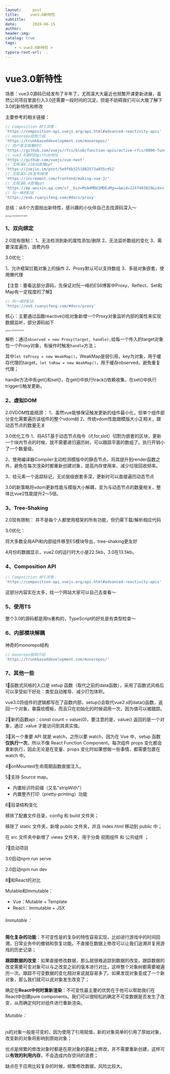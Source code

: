 ```yaml
---
layout:     post
title:     vue3.0新特性
subtitle:  
date:       2020-06-15
author:     
header-img: 
catalog: true
tags:
    - < vue3.0新特性 >
typora-root-url: ..
---
```



# vue3.0新特性

场景：vue3.0源码已经发布了半年了，尤雨溪大大最近也频繁开课更新进展，虽然公司项目里面引入3.0还需要一段时间的沉淀，但是不妨碍我们可以大致了解下3.0的新特性和修改

主要参考的相关链接：

```js
// Composition API详情：
'https://composition-api.vuejs.org/api.html#advanced-reactivity-apis'
// monorepo结构介绍
'https://trunkbaseddevelopment.com/monorepos/'
// 用户意见收集RFC
'https://github.com/vuejs/rfcs/blob/function-apis/active-rfcs/0000-function-api.md'
// vue3.0源码的github地址
'https://github.com/vuejs/vue-next'
// 尤雨溪4.21B站直播ppt
'https://juejin.im/post/5e9f6b3251882573a855cd52'
// 尤雨溪5.28发布微博
'https://increment.com/frontend/making-vue-3/'
// 尤雨溪6.4直播ppt
'https://mp.weixin.qq.com/s?__biz=MzA4MDU1MDExMg==&mid=2247483829&idx=1&sn=75ef516c9174cda030db48d4ab5722e3&chksm=9fa3c03aa8d4492c5d49866df093f61aeb3f8484bf6b75ad87a63d207cfdc3d18910fe42702f&token=454539811&lang=zh_CN#rd'
// 阮一峰的ES6
'https://es6.ruanyifeng.com/#docs/proxy'
```

总结：从6个方面抛出新特性，感兴趣的小伙伴自己去找源码深入～

<img src="/../img/assets_2019/image-20200616221734601.png" alt="image-20200616221734601" style="zoom:35%;" />

### 1、双向绑定

2.0现有限制：
   1、无法检测到新的属性添加/删除
   2、无法监听数组的变化
   3、需要深度遍历，浪费内存

3.0优化：

   1、允许框架拦截对象上的操作
   2、Proxy默认可以支持数组
   3、多层对象嵌套，使用懒代理

【注意：要看这部分源码，先保证对阮一峰的ES6博客中Proxy、Reflect、Set和Map有一定程度的了解】

```js
// 阮一峰的ES6
'https://es6.ruanyifeng.com/#docs/proxy'
```

核心：主要通过函数reactive()给对象新增一个Proxy对象监听内部的属性来实现数据监听，部分源码如下

<img src="/img/assets_2019/image-20200615102127870.png" alt="image-20200615102127870" style="zoom:30%;" />

解析：通过`observed = new Proxy(target, handle);`给每一个传入的target对象包一个Proxy对象，有操作时触发`handle`方法；

其中`let toProxy = new WeakMap()`，WeakMap是弱引用，key为对象，用于缓存代理的target，`let toRaw = new WeakMap()`，用于缓存observed，避免重复代理；

handle方法中有get()和set()，在get()中执行track()依赖收集，在set()中执行trigger()触发更新。

### 2、虚拟DOM

2.0VDOM性能瓶颈：
   1、虽然vue能够保证触发更新的组件最小化，但单个组件部分变化需要遍历该组件的整个vdom树
   2、传统vdom性能跟模版大小正相关，跟动态节点的数量无关

3.0优化工作
   1、将AST基于动态节点指令（if,for,slot）切割为嵌套的区块，更新一个块内节点的时候，就不需要递归遍历树，可以跟踪平面的数组了。执行开销小了一个数量级。   

   2、使用编译器Compiler主动检测模版中的静态节点，将其提升到render函数之外，避免在每次渲染时都重新创建对象，提高内存使用率、减少垃圾回收频率。   

   3、给元素一个追踪标记，无论层级嵌套多深，更新时可以直接遍历动态节点

3.0的新策略将vdom更新性能与模版大小解耦，变为与动态节点的数量相关，整体比vue2性能提升2～5倍。

### 3、Tree-Shaking

2.0现有限制：
   并不是每个人都使用框架的所有功能，但仍需下载/解析相应代码

3.0优化：

   将大多数全局API和内部组件移至ES模块导出，tree-shaking更友好

4月份的数据显示，vue2.0的运行时大小是22.5kb，3.0在13.5kb。

### 4、Composition API

```js
// Composition API详情：
'https://composition-api.vuejs.org/api.html#advanced-reactivity-apis'
```

这部分内容实在太多，给一个网站大家可以自己去查看～

### 5、使用TS

整个3.0的源码都是用ts重构的，TypeScript的好处是有类型检查～

### 6、内部模块解耦

神奇的monorepo结构

```js
// monorepo结构介绍
'https://trunkbaseddevelopment.com/monorepos/'
```

### 7、其他一些

1⃣️函数式风格的入口是 setup 函数（取代之前的data函数），采用了函数式风格后可以享受如下好处：类型自动推导、减少打包体积。

vue3.0将组件的逻辑都写在了函数内部，setup()会取代vue2.x的data()函数，返回一个对象，暴露给模板，而且只在初始化的时候调用一次，因为值可以被跟踪。

2⃣️新的函数api：const count = value(0)，要注意的是，value() 返回的是一个对象，通过 .value 才能访问到其真实值。

3⃣️另一个重要 API 就是 watch，之所以要 watch，因为在 Vue 中，setup 函数**仅执行一次**，所以不像 React Function Component，每次组件 props 变化都会重新执行，因此无论是在变量、props 变化时如果想做一些事情，都需要包裹在 watch 中。

4⃣️onMounted生命周期函数直接注入。

5⃣️支持 Source map。

- 内置标识符前缀（又名"stripWith"）
- 内置整齐打印（pretty-printing）功能

6⃣️目录结构变化

移除了配置文件目录，config 和 build 文件夹；

移除了 static 文件夹，新增 public 文件夹，并且 index.html 移动到 public 中；

在 src 文件夹中新增了 views 文件夹，用于分类 视图组件 和 公共组件 ；

7⃣️启动项目

3.0启动npm run serve

2.0启动npm run dev

8⃣️和React的对比

Mutable和Immutable：

- Vue：Mutable     + Template
- React：Immutable     + JSX

###### Immutable：

**简化复杂的功能**：不可变性是的复杂的特性容易实现，比如进行游戏中的时间回溯，日常业务中的撤销和恢复功能。不直接在数据上修改可以让我们追溯并复用游戏的历史记录；

**跟踪数据的改变**：如果直接修改数据，那么就很难追踪到数据的改变。跟踪数据的改变需要可变对象可以与之改变之前的版本进行对比，这样整个对象树都需要被遍历一次。跟踪不可变数据的变化相对来说就容易多了。如果发现对象变成了一个新对象，那么我们就可以说对象发生改变了；

确定在**React中何时重新渲染**：不可变性最主要的优势在于他可以帮助我们在React中创建pure components。我们可以很轻松的确定不可变数据是否发生了改变，从而确定何时对组件进行重新渲染。

###### Mutable：

js的对象一般是可变的，因为使用了引用赋值，新的对象简单的引用了原始对象，改变新的对象将影响到原始对象；

优点是频繁的修改对象时都是在原对象的基础上修改，并不需要重新创建，这样可以**有效的利用内存**，不会造成内存空间的浪费；

缺点在于应用比较复杂的时候，频繁修改数据，风险比较大。